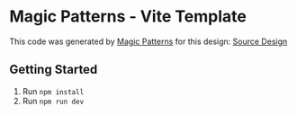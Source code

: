 # Magic Patterns - Vite Template

This code was generated by [Magic Patterns](https://magicpatterns.com) for this design: [Source Design](https://www.magicpatterns.com/c/qpfvrczsefduxmatkb8wxg)

## Getting Started

1. Run `npm install`
2. Run `npm run dev`
